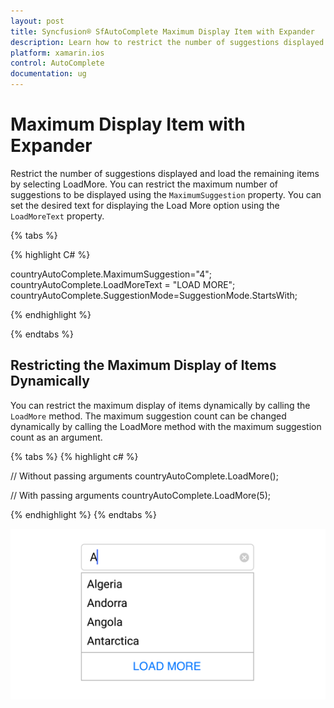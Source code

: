 ```yaml
---
layout: post
title: Syncfusion® SfAutoComplete Maximum Display Item with Expander
description: Learn how to restrict the number of suggestions displayed and load remaining items using LoadMore functionality in SfAutoComplete
platform: xamarin.ios 
control: AutoComplete
documentation: ug
---
```


# Maximum Display Item with Expander

Restrict the number of suggestions displayed and load the remaining items by selecting LoadMore. You can restrict the maximum number of suggestions to be displayed using the `MaximumSuggestion` property. You can set the desired text for displaying the Load More option using the `LoadMoreText` property.

{% tabs %}

{% highlight C# %}

countryAutoComplete.MaximumSuggestion="4";
countryAutoComplete.LoadMoreText = "LOAD MORE";
countryAutoComplete.SuggestionMode=SuggestionMode.StartsWith;

{% endhighlight %}

{% endtabs %}
## Restricting the Maximum Display of Items Dynamically

You can restrict the maximum display of items dynamically by calling the `LoadMore` method. The maximum suggestion count can be changed dynamically by calling the LoadMore method with the maximum suggestion count as an argument.
 
{% tabs %}
{% highlight c# %}
 
// Without passing arguments
countryAutoComplete.LoadMore();
 
// With passing arguments
countryAutoComplete.LoadMore(5);
 
{% endhighlight %}
{% endtabs %}

![Load More](images/loadmore.png)
